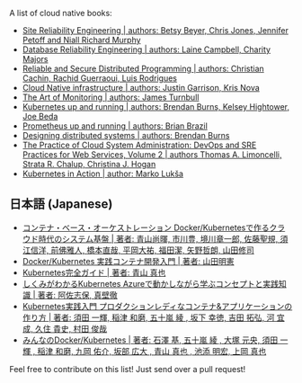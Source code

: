 A list of cloud native books:

* [Site Reliability Engineering | authors: Betsy Beyer, Chris Jones, Jennifer Petoff and Niall Richard Murphy](https://landing.google.com/sre/book.html)
* [Database Reliability Engineering | authors: Laine Campbell, Charity Majors](http://shop.oreilly.com/product/0636920039761.do)
* [Reliable and Secure Distributed Programming | authors:  Christian Cachin, Rachid Guerraoui, Luis Rodrigues](https://www.amazon.it/Introduction-Reliable-Secure-Distributed-Programming/dp/3642152597/ref=mt_hardcover?_encoding=UTF8&me=)
* [Cloud Native infrastructure | authors: Justin Garrison, Kris Nova](http://shop.oreilly.com/product/0636920075837.do)
* [The Art of Monitoring | authors: James Turnbull](https://artofmonitoring.com/)
* [Kubernetes up and running | authors: Brendan Burns, Kelsey Hightower, Joe Beda](http://shop.oreilly.com/product/0636920043874.do)
* [Prometheus up and running | authors: Brian Brazil](http://shop.oreilly.com/product/0636920147343.do)
* [Designing distributed systems | authors: Brendan Burns](http://shop.oreilly.com/product/0636920072768.do)
* [The Practice of Cloud System Administration: DevOps and SRE Practices for Web Services, Volume 2 | authors Thomas A. Limoncelli, Strata R. Chalup, Christina J. Hogan](https://www.amazon.com/Practice-Cloud-System-Administration-Practices/dp/032194318X)
* [Kubernetes in Action | author: Marko Lukša](https://www.manning.com/books/kubernetes-in-action)

## 日本語 (Japanese)

* [コンテナ・ベース・オーケストレーション Docker/Kubernetesで作るクラウド時代のシステム基盤 | 著者: 青山尚暉, 市川豊, 境川章一郎, 佐藤聖規, 須江信洋, 前佛雅人, 橋本直哉, 平岡大祐, 福田潔, 矢野哲朗, 山田修司](https://www.shoeisha.co.jp/book/detail/9784798155371)
* [Docker/Kubernetes 実践コンテナ開発入門 | 著者: 山田明憲](https://gihyo.jp/book/2018/978-4-297-10033-9)
* [Kubernetes完全ガイド | 著者: ⻘⼭ 真也](https://book.impress.co.jp/books/1118101055)
* [しくみがわかるKubernetes Azureで動かしながら学ぶコンセプトと実践知識 | 著者: 阿佐志保, 真壁徹](https://www.shoeisha.co.jp/book/detail/9784798157849)
* [Kubernetes実践入門 プロダクションレディなコンテナ&アプリケーションの作り方 | 著者: 須田 一輝, 稲津 和磨, 五十嵐 綾 , 坂下 幸徳, 吉田 拓弘, 河 宜成, 久住 貴史, 村田 俊哉](https://gihyo.jp/book/2019/978-4-297-10438-2)
* [みんなのDocker/Kubernetes | 著者: 石澤 基, 五十嵐 綾 , 大塚 元央, 須田 一輝 , 稲津 和磨, 九岡 佑介, 坂部 広大 , 青山 真也 , 池添 明宏, 上岡 真也](https://gihyo.jp/book/2019/978-4-297-10461-0)

Feel free to contribute on this list! Just send over a pull request!
